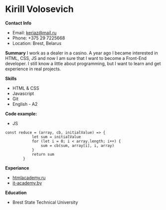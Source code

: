 # Kirill Volosevich
**Contact Info**
* Email: keriaz@mail.ru
* Phone: +375 29 7225668
* Location: Brest, Belarus

**Summary**
I work as a dealer in a casino. A year ago I became interested in HTML, CSS, JS and now I am sure that I want to become a Front-End developer. I still know a little about programming, but I want to learn and get experience in real projects.

**Skills**
* HTML & CSS
* Javascript
* Git
* English - A2

**Code example:**
* JS
```
const reduce = (array, cb, initialValue) => {
            let sum = initialValue
            for (let i = 0; i < array.length; i++) {
                sum = cb(sum, array[i], i, array)
            }
            return sum
        }
```

**Experiance**
* [htmlacademy.ru](https://htmlacademy.ru)
* [it-academy.by](https://www.it-academy.by/)

**Education**
* Brest State Technical University